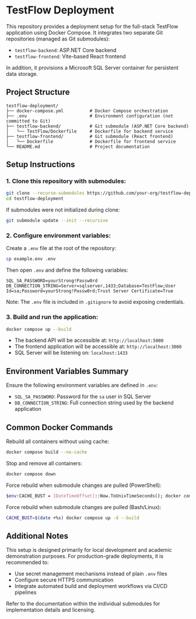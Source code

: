 # TestFlow Deployment

This repository provides a deployment setup for the full-stack TestFlow application using Docker Compose. It integrates two separate Git repositories (managed as Git submodules):

- `testflow-backend`: ASP.NET Core backend
- `testflow-frontend`: Vite-based React frontend

In addition, it provisions a Microsoft SQL Server container for persistent data storage.

## Project Structure

```
testflow-deployment/
├── docker-compose.yml          # Docker Compose orchestration
├── .env                        # Environment configuration (not committed to Git)
├── testflow-backend/           # Git submodule (ASP.NET Core backend)
│   └── TestFlow/Dockerfile     # Dockerfile for backend service
├── testflow-frontend/          # Git submodule (React frontend)
│   └── Dockerfile              # Dockerfile for frontend service
└── README.md                   # Project documentation
```

## Setup Instructions

### 1. Clone this repository with submodules:

```bash
git clone --recurse-submodules https://github.com/your-org/testflow-deployment.git
cd testflow-deployment
```

If submodules were not initialized during clone:

```bash
git submodule update --init --recursive
```

### 2. Configure environment variables:

Create a `.env` file at the root of the repository:

```bash
cp example.env .env
```

Then open `.env` and define the following variables:

```
SQL_SA_PASSWORD=yourStrong!Passw0rd
DB_CONNECTION_STRING=Server=sqlserver,1433;Database=TestFlow;User Id=sa;Password=yourStrong!Passw0rd;Trust Server Certificate=True
```

Note: The `.env` file is included in `.gitignore` to avoid exposing credentials.

### 3. Build and run the application:

```bash
docker compose up --build
```

- The backend API will be accessible at: `http://localhost:5000`
- The frontend application will be accessible at: `http://localhost:3000`
- SQL Server will be listening on: `localhost:1433`

## Environment Variables Summary

Ensure the following environment variables are defined in `.env`:

- `SQL_SA_PASSWORD`: Password for the `sa` user in SQL Server
- `DB_CONNECTION_STRING`: Full connection string used by the backend application

## Common Docker Commands

Rebuild all containers without using cache:

```bash
docker compose build --no-cache
```

Stop and remove all containers:

```bash
docker compose down
```

Force rebuild when submodule changes are pulled (PowerShell):

```bash
$env:CACHE_BUST = [DateTimeOffset]::Now.ToUnixTimeSeconds(); docker compose up -d --build
```

Force rebuild when submodule changes are pulled (Bash/Linux):

```bash
CACHE_BUST=$(date +%s) docker compose up -d --build
```

## Additional Notes

This setup is designed primarily for local development and academic demonstration purposes. For production-grade deployments, it is recommended to:

- Use secret management mechanisms instead of plain `.env` files
- Configure secure HTTPS communication
- Integrate automated build and deployment workflows via CI/CD pipelines

Refer to the documentation within the individual submodules for implementation details and licensing.